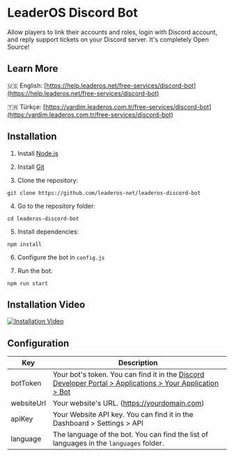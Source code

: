 # LeaderOS Discord Bot
Allow players to link their accounts and roles, login with Discord account, and reply support tickets on your Discord server. It's completely Open Source!

## Learn More
🇺🇸 English: [https://help.leaderos.net/free-services/discord-bot](https://help.leaderos.net/free-services/discord-bot)

🇹🇷 Türkçe: [https://yardim.leaderos.com.tr/free-services/discord-bot](https:/yardim.leaderos.com.tr/free-services/discord-bot)

## Installation

1. Install [Node.js](https://nodejs.org/en/download/)

2. Install [Git](https://git-scm.com/downloads)

3. Clone the repository:

```
git clone https://github.com/leaderos-net/leaderos-discord-bot
```

4. Go to the repository folder:

```
cd leaderos-discord-bot
```

5. Install dependencies:

```
npm install
```

6. Configure the bot in `config.js`

7. Run the bot:

```
npm run start
```

## Installation Video

[![Installation Video](https://img.youtube.com/vi/9QX0Z6Q4Zq0/0.jpg)](https://www.youtube.com/watch?v=9QX0Z6Q4Zq0)

## Configuration

| Key        | Description                                                                                                                                              |
| ---------- | -------------------------------------------------------------------------------------------------------------------------------------------------------- |
| botToken   | Your bot's token. You can find it in the [Discord Developer Portal > Applications > Your Application > Bot](https://discord.com/developers/applications) |
| websiteUrl | Your website's URL. (https://yourdomain.com)                                                                                                             |
| apiKey     | Your Website API key. You can find it in the Dashboard > Settings > API                                                                                  |
| language   | The language of the bot. You can find the list of languages in the `languages` folder.                                                                   |

